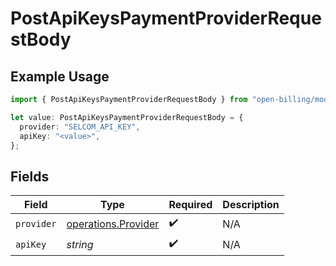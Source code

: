 # PostApiKeysPaymentProviderRequestBody

## Example Usage

```typescript
import { PostApiKeysPaymentProviderRequestBody } from "open-billing/models/operations";

let value: PostApiKeysPaymentProviderRequestBody = {
  provider: "SELCOM_API_KEY",
  apiKey: "<value>",
};
```

## Fields

| Field                                                      | Type                                                       | Required                                                   | Description                                                |
| ---------------------------------------------------------- | ---------------------------------------------------------- | ---------------------------------------------------------- | ---------------------------------------------------------- |
| `provider`                                                 | [operations.Provider](../../models/operations/provider.md) | :heavy_check_mark:                                         | N/A                                                        |
| `apiKey`                                                   | *string*                                                   | :heavy_check_mark:                                         | N/A                                                        |